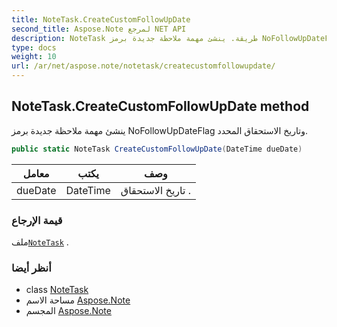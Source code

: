 ```yaml
---
title: NoteTask.CreateCustomFollowUpDate
second_title: Aspose.Note لمرجع NET API
description: NoteTask طريقة. ينشئ مهمة ملاحظة جديدة برمز NoFollowUpDateFlag وتاريخ الاستحقاق المحدد.
type: docs
weight: 10
url: /ar/net/aspose.note/notetask/createcustomfollowupdate/
---
```

## NoteTask.CreateCustomFollowUpDate method

ينشئ مهمة ملاحظة جديدة برمز NoFollowUpDateFlag وتاريخ الاستحقاق المحدد.

```csharp
public static NoteTask CreateCustomFollowUpDate(DateTime dueDate)
```

| معامل | يكتب | وصف |
| --- | --- | --- |
| dueDate | DateTime | تاريخ الاستحقاق . |

### قيمة الإرجاع

ملف[`NoteTask`](../) .

### أنظر أيضا

* class [NoteTask](../)
* مساحة الاسم [Aspose.Note](../../notetask/)
* المجسم [Aspose.Note](../../../)


